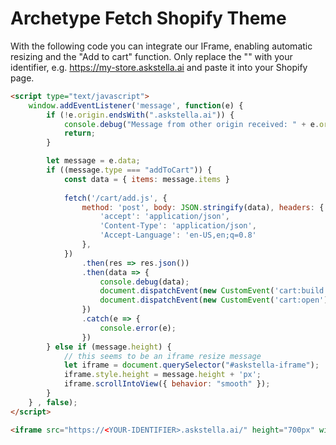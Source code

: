 # Archetype Fetch Shopify Theme

With the following code you can integrate our IFrame, enabling automatic resizing and the "Add to cart" function.
Only replace the "<YOUR-IDENTIFIER>" with your identifier, e.g. https://my-store.askstella.ai and paste it into your Shopify page.
```html
<script type="text/javascript">
    window.addEventListener('message', function(e) {
        if (!e.origin.endsWith(".askstella.ai")) {
            console.debug("Message from other origin received: " + e.origin);
            return;
        }

        let message = e.data;
        if ((message.type === "addToCart")) { 
            const data = { items: message.items }
            
            fetch('/cart/add.js', {
                method: 'post', body: JSON.stringify(data), headers: {
                    'accept': 'application/json',
                    'Content-Type': 'application/json',
                    'Accept-Language': 'en-US,en;q=0.8'
                },
            })
                .then(res => res.json())
                .then(data => {
                    console.debug(data);
                    document.dispatchEvent(new CustomEvent('cart:build'));
                    document.dispatchEvent(new CustomEvent('cart:open'));
                })
                .catch(e => {
                    console.error(e);
                })
        } else if (message.height) {
            // this seems to be an iframe resize message
            let iframe = document.querySelector("#askstella-iframe");
            iframe.style.height = message.height + 'px';
            iframe.scrollIntoView({ behavior: "smooth" });
        }
    } , false);
</script>

<iframe src="https://<YOUR-IDENTIFIER>.askstella.ai/" height="700px" width="100%" frameborder="0" id="askstella-iframe" allow="autoplay; camera;"></iframe>
```